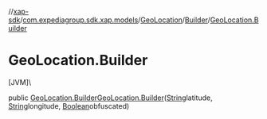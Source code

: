 //[xap-sdk](../../../../index.md)/[com.expediagroup.sdk.xap.models](../../index.md)/[GeoLocation](../index.md)/[Builder](index.md)/[GeoLocation.Builder](-geo-location.-builder.md)

# GeoLocation.Builder

[JVM]\

public [GeoLocation.Builder](index.md)[GeoLocation.Builder](-geo-location.-builder.md)([String](https://docs.oracle.com/javase/8/docs/api/java/lang/String.html)latitude, [String](https://docs.oracle.com/javase/8/docs/api/java/lang/String.html)longitude, [Boolean](https://docs.oracle.com/javase/8/docs/api/java/lang/Boolean.html)obfuscated)
